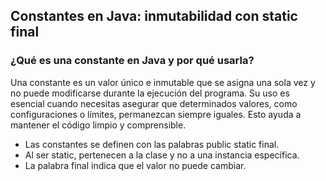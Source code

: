 <h2 align="left"> Constantes en Java: inmutabilidad con static final </h2>

<h3 align="left"> ¿Qué es una constante en Java y por qué usarla? </h3>

<p align="left"> Una constante es un valor único e inmutable que se asigna una sola vez y no puede modificarse durante la ejecución del programa. Su uso es esencial cuando necesitas asegurar que determinados valores, como configuraciones o límites, permanezcan siempre iguales. Esto ayuda a mantener el código limpio y comprensible.

* Las constantes se definen con las palabras public static final.
* Al ser static, pertenecen a la clase y no a una instancia específica.
* La palabra final indica que el valor no puede cambiar.

 </p>